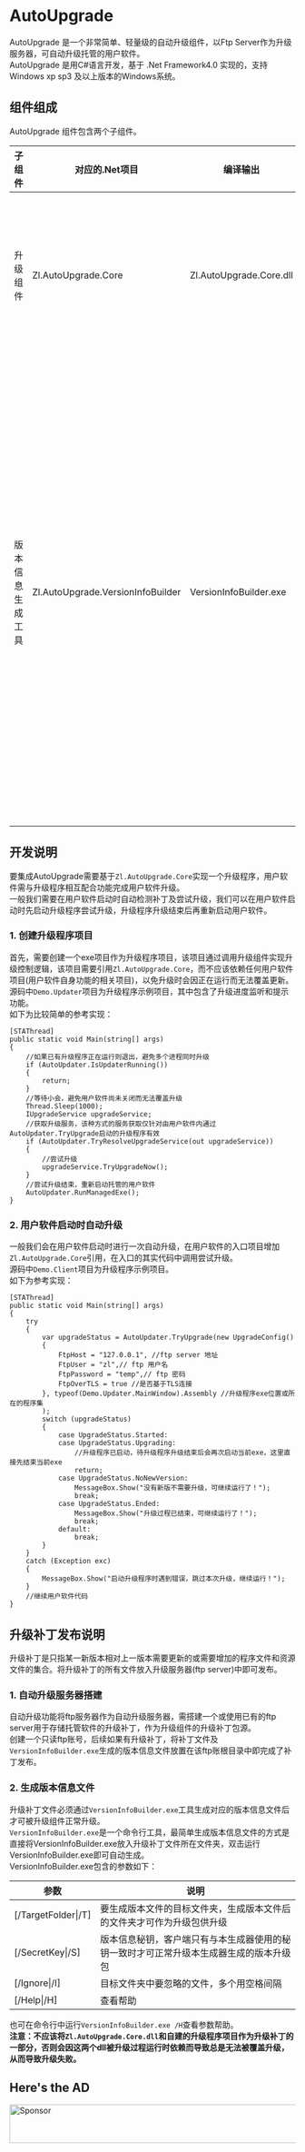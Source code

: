 # AutoUpgrade
AutoUpgrade 是一个非常简单、轻量级的自动升级组件，以Ftp Server作为升级服务器，可自动升级托管的用户软件。  
AutoUpgrade 是用C#语言开发，基于 .Net Framework4.0 实现的，支持 Windows xp sp3 及以上版本的Windows系统。  

## 组件组成
AutoUpgrade 组件包含两个子组件。  

子组件 | 对应的.Net项目 | 编译输出 | 说明
---------|----------|---------|---------
升级组件 | Zl.AutoUpgrade.Core | Zl.AutoUpgrade.Core.dll | 升级功能类库，供升级程序调用来完成升级任务。
版本信息生成工具 | Zl.AutoUpgrade.VersionInfoBuilder | VersionInfoBuilder.exe | 命令行工具，用于给升级补丁文件生成可被升级组件识别的补丁版本信息，只有包含该工具生成的版本信息文件的升级补丁包才可被升级组件下载升级。

## 开发说明
要集成AutoUpgrade需要基于`Zl.AutoUpgrade.Core`实现一个升级程序，用户软件需与升级程序相互配合功能完成用户软件升级。  
一般我们需要在用户软件启动时自动检测补丁及尝试升级，我们可以在用户软件启动时先启动升级程序尝试升级，升级程序升级结束后再重新启动用户软件。
### 1. 创建升级程序项目
首先，需要创建一个exe项目作为升级程序项目，该项目通过调用升级组件实现升级控制逻辑，该项目需要引用`Zl.AutoUpgrade.Core`，而不应该依赖任何用户软件项目(用户软件自身功能的相关项目)，以免升级时会因正在运行而无法覆盖更新。  
源码中`Demo.Updater`项目为升级程序示例项目，其中包含了升级进度监听和提示功能。  
如下为比较简单的参考实现：
``` CSharp
[STAThread]
public static void Main(string[] args)
{
    //如果已有升级程序正在运行则退出，避免多个进程同时升级
    if (AutoUpdater.IsUpdaterRunning())
    {
        return;
    }
    //等待小会，避免用户软件尚未关闭而无法覆盖升级
    Thread.Sleep(1000);
    IUpgradeService upgradeService;
    //获取升级服务，该种方式的服务获取仅针对由用户软件内通过AutoUpdater.TryUpgrade启动的升级程序有效
    if (AutoUpdater.TryResolveUpgradeService(out upgradeService))
    {
        //尝试升级
        upgradeService.TryUpgradeNow();
    }
    //尝试升级结束，重新启动托管的用户软件
    AutoUpdater.RunManagedExe();
}
```
### 2. 用户软件启动时自动升级
一般我们会在用户软件启动时进行一次自动升级，在用户软件的入口项目增加`Zl.AutoUpgrade.Core`引用，在入口的其实代码中调用尝试升级。  
源码中`Demo.Client`项目为升级程序示例项目。  
如下为参考实现：
``` CSharp
[STAThread]
public static void Main(string[] args)
{
    try
    {
        var upgradeStatus = AutoUpdater.TryUpgrade(new UpgradeConfig()
        {
            FtpHost = "127.0.0.1", //ftp server 地址
            FtpUser = "zl",// ftp 用户名
            FtpPassword = "temp",// ftp 密码
            FtpOverTLS = true //是否基于TLS连接
        }, typeof(Demo.Updater.MainWindow).Assembly //升级程序exe位置或所在的程序集
        );
        switch (upgradeStatus)
        {
            case UpgradeStatus.Started:
            case UpgradeStatus.Upgrading:
                //升级程序已启动，待升级程序升级结束后会再次启动当前exe，这里直接先结束当前exe
                return;
            case UpgradeStatus.NoNewVersion:
                MessageBox.Show("没有新版不需要升级，可继续运行了！");
                break;
            case UpgradeStatus.Ended:
                MessageBox.Show("升级过程已结束，可继续运行了！");
                break;
            default:
                break;
        }
    }
    catch (Exception exc)
    {
        MessageBox.Show("启动升级程序时遇到错误，跳过本次升级，继续运行！");
    }
    //继续用户软件代码
}
```

## 升级补丁发布说明
升级补丁是只指某一新版本相对上一版本需要更新的或需要增加的程序文件和资源文件的集合。将升级补丁的所有文件放入升级服务器(ftp server)中即可发布。
### 1. 自动升级服务器搭建
自动升级功能将ftp服务器作为自动升级服务器，需搭建一个或使用已有的ftp server用于存储托管软件的升级补丁，作为升级组件的升级补丁包源。  
创建一个只读ftp账号，后续如果有升级补丁，将补丁文件及`VersionInfoBuilder.exe`生成的版本信息文件放置在该ftp账根目录中即完成了补丁发布。

### 2. 生成版本信息文件
升级补丁文件必须通过`VersionInfoBuilder.exe`工具生成对应的版本信息文件后才可被升级组件正常升级。  
`VersionInfoBuilder.exe`是一个命令行工具，最简单生成版本信息文件的方式是直接将VersionInfoBuilder.exe放入升级补丁文件所在文件夹，双击运行VersionInfoBuilder.exe即可自动生成。  
VersionInfoBuilder.exe包含的参数如下：  

参数 | 说明
------- | -------
[/TargetFolder\|/T] | 要生成版本文件的目标文件夹，生成版本文件后的文件夹才可作为升级包供升级
[/SecretKey\|/S] | 版本信息秘钥，客户端只有与本生成器使用的秘钥一致时才可正常升级本生成器生成的版本升级包
[/Ignore\|/I] | 目标文件夹中要忽略的文件，多个用空格间隔
[/Help\|/H] | 查看帮助

也可在命令行中运行`VersionInfoBuilder.exe /H`查看参数帮助。  
**注意：不应该将`Zl.AutoUpgrade.Core.dll`和自建的升级程序项目作为升级补丁的一部分，否则会因这两个dll被升级过程运行时依赖而导致总是无法被覆盖升级，从而导致升级失败。**

## Here's the AD
<a target='_blank' rel='nofollow' href='https://app.codesponsor.io/link/q6NFtNujicHJPWrvRTPNrD5i/zenglo/AutoUpgrade'>
  <img alt='Sponsor' width='888' height='68' src='https://app.codesponsor.io/embed/q6NFtNujicHJPWrvRTPNrD5i/zenglo/AutoUpgrade.svg' />
</a>

